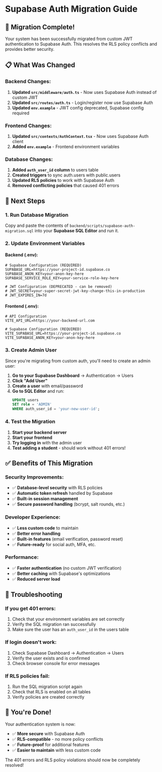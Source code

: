 # Supabase Auth Migration Guide

## 🎯 **Migration Complete!**

Your system has been successfully migrated from custom JWT authentication to Supabase Auth. This resolves the RLS policy conflicts and provides better security.

## 📋 **What Was Changed**

### **Backend Changes:**
1. **Updated `src/middleware/auth.ts`** - Now uses Supabase Auth instead of custom JWT
2. **Updated `src/routes/auth.ts`** - Login/register now use Supabase Auth
3. **Updated `env.example`** - JWT config deprecated, Supabase config required

### **Frontend Changes:**
1. **Updated `src/contexts/AuthContext.tsx`** - Now uses Supabase Auth client
2. **Added `env.example`** - Frontend environment variables

### **Database Changes:**
1. **Added `auth_user_id` column** to users table
2. **Created triggers** to sync auth.users with public.users
3. **Updated RLS policies** to work with Supabase Auth
4. **Removed conflicting policies** that caused 401 errors

## 🚀 **Next Steps**

### **1. Run Database Migration**
Copy and paste the contents of `backend/scripts/supabase-auth-migration.sql` into your **Supabase SQL Editor** and run it.

### **2. Update Environment Variables**

#### **Backend (.env):**
```env
# Supabase Configuration (REQUIRED)
SUPABASE_URL=https://your-project-id.supabase.co
SUPABASE_ANON_KEY=your-anon-key-here
SUPABASE_SERVICE_ROLE_KEY=your-service-role-key-here

# JWT Configuration (DEPRECATED - can be removed)
# JWT_SECRET=your-super-secret-jwt-key-change-this-in-production
# JWT_EXPIRES_IN=7d
```

#### **Frontend (.env):**
```env
# API Configuration
VITE_API_URL=https://your-backend-url.com

# Supabase Configuration (REQUIRED)
VITE_SUPABASE_URL=https://your-project-id.supabase.co
VITE_SUPABASE_ANON_KEY=your-anon-key-here
```

### **3. Create Admin User**

Since you're migrating from custom auth, you'll need to create an admin user:

1. **Go to your Supabase Dashboard** → Authentication → Users
2. **Click "Add User"**
3. **Create a user** with email/password
4. **Go to SQL Editor** and run:
   ```sql
   UPDATE users 
   SET role = 'ADMIN' 
   WHERE auth_user_id = 'your-new-user-id';
   ```

### **4. Test the Migration**

1. **Start your backend server**
2. **Start your frontend**
3. **Try logging in** with the admin user
4. **Test adding a student** - should work without 401 errors!

## ✅ **Benefits of This Migration**

### **Security Improvements:**
- ✅ **Database-level security** with RLS policies
- ✅ **Automatic token refresh** handled by Supabase
- ✅ **Built-in session management**
- ✅ **Secure password handling** (bcrypt, salt rounds, etc.)

### **Developer Experience:**
- ✅ **Less custom code** to maintain
- ✅ **Better error handling**
- ✅ **Built-in features** (email verification, password reset)
- ✅ **Future-ready** for social auth, MFA, etc.

### **Performance:**
- ✅ **Faster authentication** (no custom JWT verification)
- ✅ **Better caching** with Supabase's optimizations
- ✅ **Reduced server load**

## 🔧 **Troubleshooting**

### **If you get 401 errors:**
1. Check that your environment variables are set correctly
2. Verify the SQL migration ran successfully
3. Make sure the user has an `auth_user_id` in the users table

### **If login doesn't work:**
1. Check Supabase Dashboard → Authentication → Users
2. Verify the user exists and is confirmed
3. Check browser console for error messages

### **If RLS policies fail:**
1. Run the SQL migration script again
2. Check that RLS is enabled on all tables
3. Verify policies are created correctly

## 🎉 **You're Done!**

Your authentication system is now:
- ✅ **More secure** with Supabase Auth
- ✅ **RLS-compatible** - no more policy conflicts
- ✅ **Future-proof** for additional features
- ✅ **Easier to maintain** with less custom code

The 401 errors and RLS policy violations should now be completely resolved!
